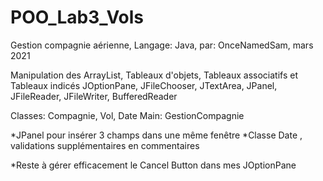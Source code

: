 # POO_Lab3_Vols
Gestion compagnie aérienne, Langage: Java, par: OnceNamedSam, mars 2021

Manipulation des ArrayList, Tableaux d'objets, Tableaux associatifs et Tableaux indicés
JOptionPane, JFileChooser, JTextArea, JPanel, JFileReader, JFileWriter, BufferedReader

Classes: Compagnie, Vol, Date
Main: GestionCompagnie

*JPanel pour insérer 3 champs dans une même fenêtre 
*Classe Date , validations supplémentaires en commentaires 

*Reste à gérer efficacement le Cancel Button dans mes JOptionPane 
